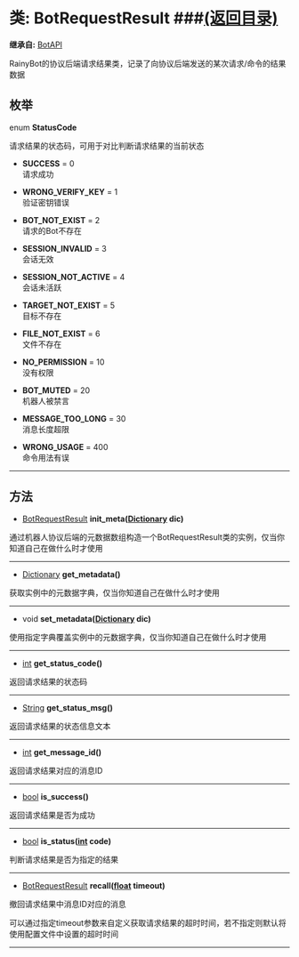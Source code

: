 # 类: BotRequestResult ###[(返回目录)](README.md)  
  
**继承自:** [BotAPI](BotAPI.md)  
  
RainyBot的协议后端请求结果类，记录了向协议后端发送的某次请求/命令的结果数据  
  
## 枚举  
  
enum **StatusCode**  
  
请求结果的状态码，可用于对比判断请求结果的当前状态  
  
- **SUCCESS** = 0  
请求成功  
  
- **WRONG_VERIFY_KEY** = 1  
验证密钥错误  
  
- **BOT_NOT_EXIST** = 2  
请求的Bot不存在  
  
- **SESSION_INVALID** = 3  
会话无效  
  
- **SESSION_NOT_ACTIVE** = 4  
会话未活跃  
  
- **TARGET_NOT_EXIST** = 5  
目标不存在  
  
- **FILE_NOT_EXIST** = 6  
文件不存在  
  
- **NO_PERMISSION** = 10  
没有权限  
  
- **BOT_MUTED** = 20  
机器人被禁言  
  
- **MESSAGE_TOO_LONG** = 30  
消息长度超限  
  
- **WRONG_USAGE** = 400  
命令用法有误  
  
---  
  
## 方法 
  
- [BotRequestResult](BotRequestResult.md) **init_meta([Dictionary](https://docs.godotengine.org/en/latest/classes/class_dictionary.html) dic)**  
  
通过机器人协议后端的元数据数组构造一个BotRequestResult类的实例，仅当你知道自己在做什么时才使用  
  
---  
  
- [Dictionary](https://docs.godotengine.org/en/latest/classes/class_dictionary.html) **get_metadata()**  
  
获取实例中的元数据字典，仅当你知道自己在做什么时才使用  
  
---  
  
- void **set_metadata([Dictionary](https://docs.godotengine.org/en/latest/classes/class_dictionary.html) dic)**  
  
使用指定字典覆盖实例中的元数据字典，仅当你知道自己在做什么时才使用  
  
---  
  
- [int](https://docs.godotengine.org/en/latest/classes/class_int.html) **get_status_code()**  
  
返回请求结果的状态码  
  
---  
  
- [String](https://docs.godotengine.org/en/latest/classes/class_string.html) **get_status_msg()**  
  
返回请求结果的状态信息文本  
  
---  
  
- [int](https://docs.godotengine.org/en/latest/classes/class_int.html) **get_message_id()**  
  
返回请求结果对应的消息ID  
  
---  
  
- [bool](https://docs.godotengine.org/en/latest/classes/class_bool.html) **is_success()**  
  
返回请求结果是否为成功  
  
---  
  
- [bool](https://docs.godotengine.org/en/latest/classes/class_bool.html) **is_status([int](https://docs.godotengine.org/en/latest/classes/class_int.html) code)**  
  
判断请求结果是否为指定的结果  
  
---  
  
- [BotRequestResult](BotRequestResult.md) **recall([float](https://docs.godotengine.org/en/latest/classes/class_float.html) timeout)**  
  
撤回请求结果中消息ID对应的消息   
  
可以通过指定timeout参数来自定义获取请求结果的超时时间，若不指定则默认将使用配置文件中设置的超时时间  
  
---  
  

